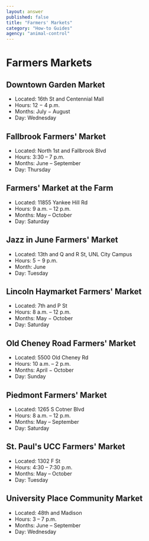 ```yaml
---
layout: answer
published: false
title: "Farmers' Markets"
category: "How-to Guides"
agency: "animal-control"
---
```



# Farmers Markets

## Downtown Garden Market 	
- Located: 16th St and Centennial Mall 
- Hours: 12 − 4 p.m.
- Months: July − August
- Day: Wednesday

## Fallbrook Farmers' Market

- Located: North 1st and Fallbrook Blvd 
- Hours: 3:30 – 7 p.m.
- Months: June – September
- Day: Thursday
 
## Farmers' Market at the Farm 

- Located: 11855 Yankee Hill Rd
- Hours: 9 a.m. – 12 p.m.
- Months: May – October
- Day: Saturday

## Jazz in June Farmers' Market

- Located: 13th and Q and R St, UNL City Campus
- Hours: 5 − 9 p.m. 
- Month: June
- Day: Tuesday

## Lincoln Haymarket Farmers' Market
 
- Located: 7th and P St
- Hours: 8 a.m. – 12 p.m.
- Months: May − October
- Day: Saturday
 
## Old Cheney Road Farmers' Market

- Located: 5500 Old Cheney Rd
- Hours: 10 a.m. – 2 p.m.
- Months:  April − October
- Day: Sunday
 
## Piedmont Farmers' Market

- Located: 1265 S Cotner Blvd
- Hours: 8 a.m. – 12 p.m.
- Months:  May – September
- Day: Saturday

## St. Paul's UCC Farmers' Market

- Located: 1302 F St
- Hours: 4:30 – 7:30 p.m. 
- Months:  May – October
- Day: Tuesday

## University Place Community Market

- Located: 48th and Madison
- Hours: 3 – 7 p.m.
- Months:  June – September
- Day: Wednesday
